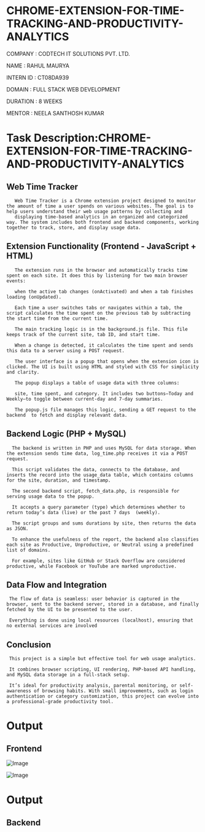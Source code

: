 # CHROME-EXTENSION-FOR-TIME-TRACKING-AND-PRODUCTIVITY-ANALYTICS

  COMPANY : CODTECH IT SOLUTIONS PVT. LTD.

  NAME : RAHUL MAURYA

  INTERN ID : CT08DA939

  DOMAIN : FULL STACK WEB DEVELOPMENT

  DURATION : 8 WEEKS

  MENTOR : NEELA SANTHOSH KUMAR

 # Task Description:CHROME-EXTENSION-FOR-TIME-TRACKING-AND-PRODUCTIVITY-ANALYTICS

  ## Web Time Tracker
       Web Time Tracker is a Chrome extension project designed to monitor the amount of time a user spends on various websites. The goal is to help users understand their web usage patterns by collecting and 
       displaying time-based analytics in an organized and categorized way. The system includes both frontend and backend components, working together to track, store, and display usage data.
  ## Extension Functionality (Frontend - JavaScript + HTML)
       The extension runs in the browser and automatically tracks time spent on each site. It does this by listening for two main browser events:
       
       when the active tab changes (onActivated) and when a tab finishes loading (onUpdated).
       
       Each time a user switches tabs or navigates within a tab, the script calculates the time spent on the previous tab by subtracting the start time from the current time.

       The main tracking logic is in the background.js file. This file keeps track of the current site, tab ID, and start time. 
       
       When a change is detected, it calculates the time spent and sends this data to a server using a POST request.

       The user interface is a popup that opens when the extension icon is clicked. The UI is built using HTML and styled with CSS for simplicity and clarity. 
       
       The popup displays a table of usage data with three columns: 
       
       site, time spent, and category. It includes two buttons—Today and Weekly—to toggle between current-day and 7-day summaries. 
       
       The popup.js file manages this logic, sending a GET request to the backend  to fetch and display relevant data.
       
  ## Backend Logic (PHP + MySQL)
      The backend is written in PHP and uses MySQL for data storage. When the extension sends time data, log_time.php receives it via a POST request. 
      
      This script validates the data, connects to the database, and inserts the record into the usage_data table, which contains columns for the site, duration, and timestamp.

      The second backend script, fetch_data.php, is responsible for serving usage data to the popup.
      
      It accepts a query parameter (type) which determines whether to return today’s data (live) or the past 7 days  (weekly). 
      
      The script groups and sums durations by site, then returns the data as JSON.

      To enhance the usefulness of the report, the backend also classifies each site as Productive, Unproductive, or Neutral using a predefined list of domains.
      
      For example, sites like GitHub or Stack Overflow are considered productive, while Facebook or YouTube are marked unproductive.  
      
  ## Data Flow and Integration
     The flow of data is seamless: user behavior is captured in the browser, sent to the backend server, stored in a database, and finally fetched by the UI to be presented to the user.
     
     Everything is done using local resources (localhost), ensuring that no external services are involved
     
  ## Conclusion
     This project is a simple but effective tool for web usage analytics. 
     
     It combines browser scripting, UI rendering, PHP-based API handling, and MySQL data storage in a full-stack setup.
     
     It’s ideal for productivity analysis, parental monitoring, or self-awareness of browsing habits. With small improvements, such as login authentication or category customization, this project can evolve into a professional-grade productivity tool.
     
# Output
## Frontend 
![Image](https://github.com/user-attachments/assets/aa0e97c8-73ae-4023-b08f-2e64cce42daf)

![Image](https://github.com/user-attachments/assets/da962b2b-c84c-4cfa-b436-800b677c081e)

# Output
## Backend 


